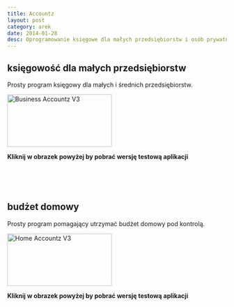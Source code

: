 ```yaml
---
title: Accountz
layout: post
category: arek
date: 2014-01-28
desc: Oprogramowanie księgowe dla małych przedsiębiorstw i osób prywatnych.
---
```


księgowość dla małych przedsiębiorstw
----------------------------------------

Prosty program księgowy dla małych i średnich przedsiębiorstw. 

<a href="http://www.accountz.com/AIDLink.php?BID=14699&AID=44100" target=_new>
<img src="http://cdn.shopify.com/s/files/1/0249/5677/files/Business_V3_240x120.gif?4320" border="0" width="240" height="120" alt="Business Accountz V3">
</a>

**Kliknij w obrazek powyżej by pobrać wersję testową aplikacji**  

<p><br><br><br></p>

budżet domowy
---------------

Prosty program pomagający utrzymać budżet domowy pod kontrolą.

<a href="http://www.accountz.com/AIDLink.php?BID=14695&AID=44100" target=_new>
<img src="http://cdn.shopify.com/s/files/1/0249/5677/files/Home_V3_240x120.gif?4315" border="0" width="240" height="120" alt="Home Accountz V3">
</a>

**Kliknij w obrazek powyżej by pobrać wersję testową aplikacji** 